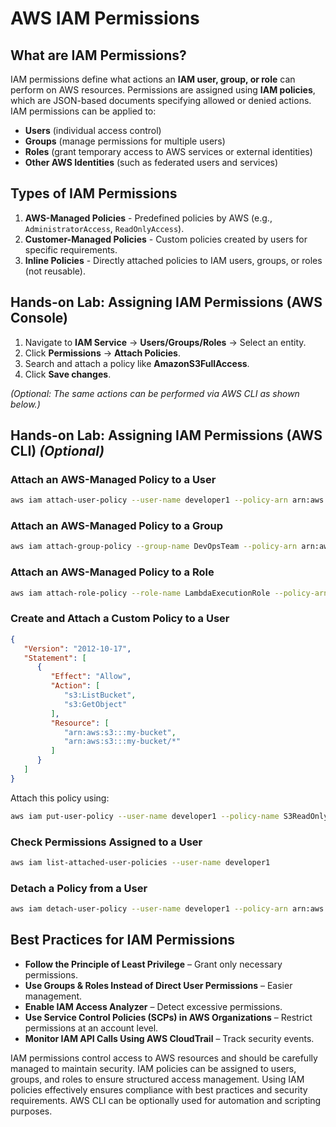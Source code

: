 # AWS IAM Permissions  

## What are IAM Permissions?  
IAM permissions define what actions an **IAM user, group, or role** can perform on AWS resources. Permissions are assigned using **IAM policies**, which are JSON-based documents specifying allowed or denied actions. IAM permissions can be applied to:  
- **Users** (individual access control)  
- **Groups** (manage permissions for multiple users)  
- **Roles** (grant temporary access to AWS services or external identities)  
- **Other AWS Identities** (such as federated users and services)  

## Types of IAM Permissions  
1. **AWS-Managed Policies** - Predefined policies by AWS (e.g., `AdministratorAccess`, `ReadOnlyAccess`).  
2. **Customer-Managed Policies** - Custom policies created by users for specific requirements.  
3. **Inline Policies** - Directly attached policies to IAM users, groups, or roles (not reusable).  

## Hands-on Lab: Assigning IAM Permissions (AWS Console)  
1. Navigate to **IAM Service** → **Users/Groups/Roles** → Select an entity.  
2. Click **Permissions** → **Attach Policies**.  
3. Search and attach a policy like **AmazonS3FullAccess**.  
4. Click **Save changes**.  

*(Optional: The same actions can be performed via AWS CLI as shown below.)*  

## Hands-on Lab: Assigning IAM Permissions (AWS CLI) *(Optional)*  
### Attach an AWS-Managed Policy to a User  
```sh
aws iam attach-user-policy --user-name developer1 --policy-arn arn:aws:iam::aws:policy/AmazonEC2FullAccess
```

### Attach an AWS-Managed Policy to a Group  
```sh
aws iam attach-group-policy --group-name DevOpsTeam --policy-arn arn:aws:iam::aws:policy/AmazonS3FullAccess
```

### Attach an AWS-Managed Policy to a Role  
```sh
aws iam attach-role-policy --role-name LambdaExecutionRole --policy-arn arn:aws:iam::aws:policy/AmazonDynamoDBFullAccess
```

### Create and Attach a Custom Policy to a User  
```json
{
   "Version": "2012-10-17",
   "Statement": [
      {
         "Effect": "Allow",
         "Action": [
            "s3:ListBucket",
            "s3:GetObject"
         ],
         "Resource": [
            "arn:aws:s3:::my-bucket",
            "arn:aws:s3:::my-bucket/*"
         ]
      }
   ]
}
```
Attach this policy using:  
```sh
aws iam put-user-policy --user-name developer1 --policy-name S3ReadOnly --policy-document file://s3-policy.json
```

### Check Permissions Assigned to a User  
```sh
aws iam list-attached-user-policies --user-name developer1
```

### Detach a Policy from a User  
```sh
aws iam detach-user-policy --user-name developer1 --policy-arn arn:aws:iam::aws:policy/AmazonEC2FullAccess
```

## Best Practices for IAM Permissions  
- **Follow the Principle of Least Privilege** – Grant only necessary permissions.  
- **Use Groups & Roles Instead of Direct User Permissions** – Easier management.  
- **Enable IAM Access Analyzer** – Detect excessive permissions.  
- **Use Service Control Policies (SCPs) in AWS Organizations** – Restrict permissions at an account level.  
- **Monitor IAM API Calls Using AWS CloudTrail** – Track security events.  


IAM permissions control access to AWS resources and should be carefully managed to maintain security. IAM policies can be assigned to users, groups, and roles to ensure structured access management. Using IAM policies effectively ensures compliance with best practices and security requirements. AWS CLI can be optionally used for automation and scripting purposes.  

